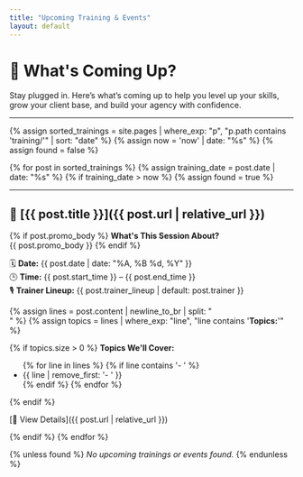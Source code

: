 ```yaml
---
title: "Upcoming Training & Events"
layout: default
---
```


# 📆 What's Coming Up?

Stay plugged in. Here’s what’s coming up to help you level up your skills, grow your client base, and build your agency with confidence.

---

{% assign sorted_trainings = site.pages | where_exp: "p", "p.path contains 'training/'" | sort: "date" %}
{% assign now = 'now' | date: "%s" %}
{% assign found = false %}

{% for post in sorted_trainings %}
  {% assign training_date = post.date | date: "%s" %}
  {% if training_date > now %}
    {% assign found = true %}

---

## 🔹 [{{ post.title }}]({{ post.url | relative_url }})

{% if post.promo_body %}
**What's This Session About?**  
{{ post.promo_body }}
{% endif %}

🗓️ **Date:** {{ post.date | date: "%A, %B %d, %Y" }}  
🕒 **Time:** {{ post.start_time }} – {{ post.end_time }}  
🎙️ **Trainer Lineup:** {{ post.trainer_lineup | default: post.trainer }}  

{% assign lines = post.content | newline_to_br | split: "<br />" %}
{% assign topics = lines | where_exp: "line", "line contains '**Topics:**'" %}

{% if topics.size > 0 %}
**Topics We'll Cover:**
<ul>
{% for line in lines %}
  {% if line contains '- ' %}
    <li>{{ line | remove_first: '- ' }}</li>
  {% endif %}
{% endfor %}
</ul>
{% endif %}

[🔗 View Details]({{ post.url | relative_url }})

  {% endif %}
{% endfor %}

{% unless found %}
_No upcoming trainings or events found._
{% endunless %}
